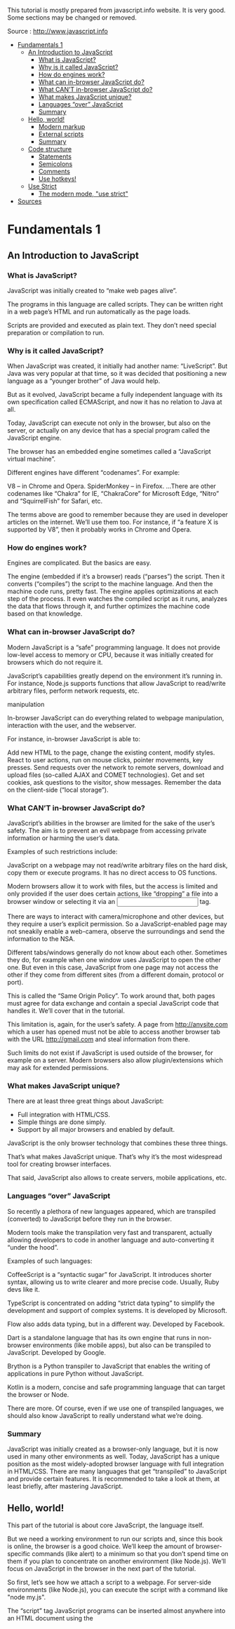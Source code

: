 
This tutorial is mostly prepared from javascript.info website. It is very good. Some sections may be changed or removed.

Source : http://www.javascript.info


- [Fundamentals 1](#fundamentals-1)
  - [An Introduction to JavaScript](#an-introduction-to-javascript)
    - [What is JavaScript?](#what-is-javascript)
    - [Why is it called JavaScript?](#why-is-it-called-javascript)
    - [How do engines work?](#how-do-engines-work)
    - [What can in-browser JavaScript do?](#what-can-in-browser-javascript-do)
    - [What CAN’T in-browser JavaScript do?](#what-cant-in-browser-javascript-do)
    - [What makes JavaScript unique?](#what-makes-javascript-unique)
    - [Languages “over” JavaScript](#languages-over-javascript)
    - [Summary](#summary)
  - [Hello, world!](#hello-world)
    - [Modern markup](#modern-markup)
    - [External scripts](#external-scripts)
    - [Summary](#summary-1)
  - [Code structure](#code-structure)
    - [Statements](#statements)
    - [Semicolons](#semicolons)
    - [Comments](#comments)
    - [Use hotkeys!](#use-hotkeys)
  - [Use Strict](#use-strict)
    - [The modern mode, "use strict"](#the-modern-mode-use-strict)
- [Sources](#sources)


# Fundamentals 1

## An Introduction to JavaScript

### What is JavaScript?

JavaScript was initially created to “make web pages alive”.

The programs in this language are called scripts. They can be written right in a web page’s HTML and run automatically as the page loads.

Scripts are provided and executed as plain text. They don’t need special preparation or compilation to run.

### Why is it called JavaScript?

When JavaScript was created, it initially had another name: “LiveScript”. But Java was very popular at that time, so it was decided that positioning a new language as a “younger brother” of Java would help.

But as it evolved, JavaScript became a fully independent language with its own specification called ECMAScript, and now it has no relation to Java at all.

Today, JavaScript can execute not only in the browser, but also on the server, or actually on any device that has a special program called the JavaScript engine.

The browser has an embedded engine sometimes called a “JavaScript virtual machine”.

Different engines have different “codenames”. For example:

V8 – in Chrome and Opera.
SpiderMonkey – in Firefox.
…There are other codenames like “Chakra” for IE, “ChakraCore” for Microsoft Edge, “Nitro” and “SquirrelFish” for Safari, etc.

The terms above are good to remember because they are used in developer articles on the internet. We’ll use them too. For instance, if “a feature X is supported by V8”, then it probably works in Chrome and Opera.

### How do engines work?

Engines are complicated. But the basics are easy.

The engine (embedded if it’s a browser) reads (“parses”) the script.
Then it converts (“compiles”) the script to the machine language.
And then the machine code runs, pretty fast.
The engine applies optimizations at each step of the process. It even watches the compiled script as it runs, analyzes the data that flows through it, and further optimizes the machine code based on that knowledge.

### What can in-browser JavaScript do?

Modern JavaScript is a “safe” programming language. It does not provide low-level access to memory or CPU, because it was initially created for browsers which do not require it.

JavaScript’s capabilities greatly depend on the environment it’s running in. For instance, Node.js supports functions that allow JavaScript to read/write arbitrary files, perform network requests, etc.

manipulation

In-browser JavaScript can do everything related to webpage manipulation, interaction with the user, and the webserver.

For instance, in-browser JavaScript is able to:

Add new HTML to the page, change the existing content, modify styles.
React to user actions, run on mouse clicks, pointer movements, key presses.
Send requests over the network to remote servers, download and upload files (so-called AJAX and COMET technologies).
Get and set cookies, ask questions to the visitor, show messages.
Remember the data on the client-side (“local storage”).

### What CAN’T in-browser JavaScript do?

JavaScript’s abilities in the browser are limited for the sake of the user’s safety. The aim is to prevent an evil webpage from accessing private information or harming the user’s data.

Examples of such restrictions include:

JavaScript on a webpage may not read/write arbitrary files on the hard disk, copy them or execute programs. It has no direct access to OS functions.

Modern browsers allow it to work with files, but the access is limited and only provided if the user does certain actions, like “dropping” a file into a browser window or selecting it via an <input> tag.

There are ways to interact with camera/microphone and other devices, but they require a user’s explicit permission. So a JavaScript-enabled page may not sneakily enable a web-camera, observe the surroundings and send the information to the NSA.

Different tabs/windows generally do not know about each other. Sometimes they do, for example when one window uses JavaScript to open the other one. But even in this case, JavaScript from one page may not access the other if they come from different sites (from a different domain, protocol or port).

This is called the “Same Origin Policy”. To work around that, both pages must agree for data exchange and contain a special JavaScript code that handles it. We’ll cover that in the tutorial.

This limitation is, again, for the user’s safety. A page from http://anysite.com which a user has opened must not be able to access another browser tab with the URL http://gmail.com and steal information from there.

Such limits do not exist if JavaScript is used outside of the browser, for example on a server. Modern browsers also allow plugin/extensions which may ask for extended permissions.

### What makes JavaScript unique?

There are at least three great things about JavaScript:

- Full integration with HTML/CSS.
- Simple things are done simply.
- Support by all major browsers and enabled by default.

JavaScript is the only browser technology that combines these three things.

That’s what makes JavaScript unique. That’s why it’s the most widespread tool for creating browser interfaces.

That said, JavaScript also allows to create servers, mobile applications, etc.

### Languages “over” JavaScript 

So recently a plethora of new languages appeared, which are transpiled (converted) to JavaScript before they run in the browser.

Modern tools make the transpilation very fast and transparent, actually allowing developers to code in another language and auto-converting it “under the hood”.

Examples of such languages:

CoffeeScript is a “syntactic sugar” for JavaScript. It introduces shorter syntax, allowing us to write clearer and more precise code. Usually, Ruby devs like it.

TypeScript is concentrated on adding “strict data typing” to simplify the development and support of complex systems. It is developed by Microsoft.

Flow also adds data typing, but in a different way. Developed by Facebook.

Dart is a standalone language that has its own engine that runs in non-browser environments (like mobile apps), but also can be transpiled to JavaScript. Developed by Google.

Brython is a Python transpiler to JavaScript that enables the writing of applications in pure Python without JavaScript.

Kotlin is a modern, concise and safe programming language that can target the browser or Node.

There are more. Of course, even if we use one of transpiled languages, we should also know JavaScript to really understand what we’re doing.

### Summary

JavaScript was initially created as a browser-only language, but it is now used in many other environments as well.
Today, JavaScript has a unique position as the most widely-adopted browser language with full integration in HTML/CSS.
There are many languages that get “transpiled” to JavaScript and provide certain features. It is recommended to take a look at them, at least briefly, after mastering JavaScript.

## Hello, world!

This part of the tutorial is about core JavaScript, the language itself.

But we need a working environment to run our scripts and, since this book is online, the browser is a good choice. We’ll keep the amount of browser-specific commands (like alert) to a minimum so that you don’t spend time on them if you plan to concentrate on another environment (like Node.js). We’ll focus on JavaScript in the browser in the next part of the tutorial.

So first, let’s see how we attach a script to a webpage. For server-side environments (like Node.js), you can execute the script with a command like "node my.js".

The “script” tag
JavaScript programs can be inserted almost anywhere into an HTML document using the <script> tag.

For instance:

```html
<!DOCTYPE HTML>
<html>

<body>

  <p>Before the script...</p>

  <script>
    alert( 'Hello, world!' );
  </script>

  <p>...After the script.</p>

</body>

</html>

```

The <script> tag contains JavaScript code which is automatically executed when the browser processes the tag.

### Modern markup

The `<script>` tag has a few attributes that are rarely used nowadays but can still be found in old code:

The type attribute: `<script type=…>`

The old HTML standard, HTML4, required a script to have a type. Usually it was type="text/javascript". It’s not required anymore. Also, the modern HTML standard totally changed the meaning of this attribute. Now, it can be used for JavaScript modules. But that’s an advanced topic, we’ll talk about modules in another part of the tutorial.

The language attribute: `<script language=…>`

This attribute was meant to show the language of the script. This attribute no longer makes sense because JavaScript is the default language. There is no need to use it.

### External scripts

If we have a lot of JavaScript code, we can put it into a separate file.

Script files are attached to HTML with the src attribute:

```html
<script src="/path/to/script.js"></script>
```

Here, /path/to/script.js is an absolute path to the script from the site root. One can also provide a relative path from the current page. For instance, src="script.js" would mean a file "script.js" in the current folder.

We can give a full URL as well. For instance:

```html
<script src="https://cdnjs.cloudflare.com/ajax/libs/lodash.js/4.17.11/lodash.js"></script>

```

To attach several scripts, use multiple tags:

```html
<script src="/js/script1.js"></script>
<script src="/js/script2.js"></script>

```

Please note:

As a rule, only the simplest scripts are put into HTML. More complex ones reside in separate files.

The benefit of a separate file is that the browser will download it and store it in its cache.

Other pages that reference the same script will take it from the cache instead of downloading it, so the file is actually downloaded only once.

That reduces traffic and makes pages faster.

If src is set, the script content is ignored.

A single `<script>` tag can’t have both the src attribute and code inside.

This won’t work:

```html
<script src="file.js">
  alert(1); // the content is ignored, because src is set
</script>

```

We must choose either an external `<script src="…">` or a regular `<script>` with code.

The example above can be split into two scripts to work:

```html
<script src="file.js"></script>
<script>
  alert(1);
</script>

```

### Summary

We can use a `<script>` tag to add JavaScript code to a page.

The type and language attributes are not required.

A script in an external file can be inserted with `<script src="path/to/script.js"></script>` .

## Code structure

The first thing we’ll study is the building blocks of code.

### Statements

Statements are syntax constructs and commands that perform actions.

We’ve already seen a statement, `alert('Hello, world!')`, which shows the message “Hello, world!”.

We can have as many statements in our code as we want. Statements can be separated with a semicolon.

For example, here we split “Hello World” into two alerts:

```js
alert('Hello'); alert('World');
```

Usually, statements are written on separate lines to make the code more readable:

```js
alert('Hello');
alert('World');

```

### Semicolons

A semicolon may be omitted in most cases when a line break exists.

This would also work:

alert('Hello')
alert('World')

Here, JavaScript interprets the line break as an “implicit” semicolon. This is called an automatic semicolon insertion.

In most cases, a newline implies a semicolon. But “in most cases” does not mean “always”!

There are cases when a newline does not mean a semicolon. For example:

```js
alert(3 +
1
+ 2);

```

The code outputs 6 because JavaScript does not insert semicolons here. It is intuitively obvious that if the line ends with a plus "+", then it is an “incomplete expression”, so the semicolon is not required. And in this case that works as intended.

But there are situations where JavaScript “fails” to assume a semicolon where it is really needed.

Errors which occur in such cases are quite hard to find and fix.

We recommend putting semicolons between statements even if they are separated by newlines. This rule is widely adopted by the community. Let’s note once again – it is possible to leave out semicolons most of the time. But it’s safer – especially for a beginner – to use them.

### Comments

As time goes on, programs become more and more complex. It becomes necessary to add comments which describe what the code does and why.

Comments can be put into any place of a script. They don’t affect its execution because the engine simply ignores them.

One-line comments start with two forward slash characters //.

The rest of the line is a comment. It may occupy a full line of its own or follow a statement.

Like here:

// This comment occupies a line of its own
alert('Hello');

alert('World'); // This comment follows the statement

Multiline comments start with a forward slash and an asterisk /* and end with an asterisk and a forward slash */.

Like this:

/* An example with two messages.
This is a multiline comment.
*/
alert('Hello');
alert('World');

The content of comments is ignored, so if we put code inside /* … */, it won’t execute.

Sometimes it can be handy to temporarily disable a part of code:

/* Commenting out the code
alert('Hello');
*/
alert('World');

### Use hotkeys!

In most editors, a line of code can be commented out by pressing the Ctrl+/ hotkey for a single-line comment and something like Ctrl+Shift+/ – for multiline comments (select a piece of code and press the hotkey). For Mac, try Cmd instead of Ctrl and Option instead of Shift.

Nested comments are not supported!
There may not be /*...*/ inside another /*...*/.

Such code will die with an error:

/*
  /* nested comment ?!? */
*/
alert( 'World' );

Please, don’t hesitate to comment your code.

Comments increase the overall code footprint, but that’s not a problem at all. There are many tools which minify code before publishing to a production server. They remove comments, so they don’t appear in the working scripts. Therefore, comments do not have negative effects on production at all.

Later in the tutorial there will be a chapter Code quality that also explains how to write better comments.  https://javascript.info/code-quality


## Use Strict

### The modern mode, "use strict"

For a long time, JavaScript evolved without compatibility issues. New features were added to the language while old functionality didn’t change.

That had the benefit of never breaking existing code. But the downside was that any mistake or an imperfect decision made by JavaScript’s creators got stuck in the language forever.

This was the case until 2009 when ECMAScript 5 (ES5) appeared. It added new features to the language and modified some of the existing ones. To keep the old code working, most such modifications are off by default. You need to explicitly enable them with a special directive: "use strict".

“use strict”
The directive looks like a string: "use strict" or 'use strict'. When it is located at the top of a script, the whole script works the “modern” way.

For example:

"use strict";

// this code works the modern way
...

Quite soon we’re going to learn functions (a way to group commands), so let’s note in advance that "use strict" can be put at the beginning of a function. Doing that enables strict mode in that function only. But usually people use it for the whole script.

Ensure that “use strict” is at the top
Please make sure that "use strict" is at the top of your scripts, otherwise strict mode may not be enabled.

Strict mode isn’t enabled here:

alert("some code");
// "use strict" below is ignored--it must be at the top

"use strict";

// strict mode is not activated

Only comments may appear above "use strict".

There’s no way to cancel use strict
There is no directive like "no use strict" that reverts the engine to old behavior.

Once we enter strict mode, there’s no going back.

Browser console
When you use a developer console to run code, please note that it doesn’t use strict by default.

Sometimes, when use strict makes a difference, you’ll get incorrect results.

So, how to actually use strict in the console?

First, you can try to press Shift+Enter to input multiple lines, and put use strict on top, like this:

'use strict'; <Shift+Enter for a newline>
//  ...your code
<Enter to run>

It works in most browsers, namely Firefox and Chrome.

If it doesn’t, e.g. in an old browser, there’s an ugly, but reliable way to ensure use strict. Put it inside this kind of wrapper:

(function() {
  'use strict';

  // ...your code here...
})()

Should we “use strict”?

The question may sound obvious, but it’s not so.

One could recommend to start scripts with "use strict"… But you know what’s cool?

Modern JavaScript supports “classes” and “modules” – advanced language structures (we’ll surely get to them), that enable use strict automatically. So we don’t need to add the "use strict" directive, if we use them.

So, for now "use strict"; is a welcome guest at the top of your scripts. Later, when your code is all in classes and modules, you may omit it.

As of now, we’ve got to know about use strict in general.

# Sources

* https://javascript.info/intro



